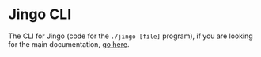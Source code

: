 # Jingo CLI

The CLI for Jingo (code for the `./jingo [file]` program), if you are looking for the main documentation, [go here](../README.md).
